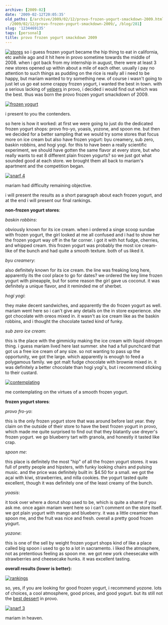 ```yaml
---
archive: [2009-02]
date: '2009-02-12T20:05:35'
old_paths: [/archive/2009/02/12/provo-frozen-yogurt-smackdown-2009.html, /wp/2009/02/12/provo-frozen-yogurt-smackdown-2009/,
  /2009/02/12/provo-frozen-yogurt-smackdown-2009/, /blog/281]
slug: '1234469135'
tags: [personal]
title: provo frozen yogurt smackdown 2009
---
```


[![stores][1]][2] so i guess frozen yogurt became the hip thing to eat in
california, etc awhile ago and it hit here in provo sometime towards the
middle of 2008. when i got back from my internship in august, there were
at least 3 new stores opened up within about a mile of each other. usually
i pay no attention to such things as pudding on the rice is really all
i need to be happy, but mariam wanted to try something new. of course
i wasn't going to just let us go eat some crappy frozen yogurt, i wanted
the best in town. with a serious lacking of [yelpers][3] in provo,
i decided i would find out which was the best. thus was born the provo
frozen yogurt smackdown of 2009.

[![frozen yogurt][4]][5]

i present to you the contenders.

so here is how it worked: at first we were going to just do the dedicated
frozen yogurt shops: provo fro-yo, yoasis, yozone, and spoon me. but then
we decided for a better sampling that we would try some stores that focus
more on ice cream but also have frozen yogurt: byu creamery, sub zero,
baskin robbins, and hogi yogi. for this to have been a really scientific
experiment, we should have gotten the same flavor at every store, but who
really wants to eat 8 different plain frozen yogurts? so we just got what
sounded good at each store. we brought them all back to mariam's apartment
and the competition began.

[![snarf 4][6]][7]

mariam had difficulty remaining objective.

i will present the results as a short paragraph about each frozen yogurt,
and at the end i will present our final rankings.

**non-frozen yogurt stores**:

_baskin robbins_:

obviously known for its ice cream. when i ordered a singe scoop sundae
with frozen yogurt, the girl looked at me all confused and i had to show
her the frozen yogurt way off in the far corner. i got it with hot fudge,
cherries, and whipped cream. this frozen yogurt was probably the most ice
cream-like of the bunch and had quite a smooth texture. both of us liked
it.

_byu creamery_:

also definitely known for its ice cream. the line was freaking long here,
apparently its the cool place to go for dates? we ordered the key lime
frozen yogurt with pineapple, but for some reason the girl gave us
coconut. it was definitely a unique flavor, and it reminded me of sherbet.

_hogi yogi_:

they make decent sandwiches, and apparently the do frozen yogurt as well.
mariam went here so i can't give any details on the in store experience.
she got chocolate with oreos mixed in. it wasn't as ice cream like as the
baskin robbins, and i thought the chocolate tasted kind of funky.

_sub zero ice cream_:

this is the place with the gimmicky making the ice cream with liquid
nitrogen thing. i guess mariam lived here last summer. she had a full
punchcard that got us a free ice cream of any size. so not wanting to pass
up the opportunity, we got the large. which apparently is enough to feed
a polygamous family. we got malt fudge chocolate with brownie mixed in. it
was definitely a better chocolate than hogi yogi's, but i recommend
sticking to their custard.

[![contemplating][8]][9]

me contemplating on the virtues of a smooth frozen yogurt.

**frozen yogurt stores**:

_provo fro-yo_:

this is the only frozen yogurt store that was around before last year.
they claim on the outside of their store to have the best frozen yogurt in
provo, which made me quite surprised to find out that they blatantly use
dreyer's frozen yogurt. we go blueberry tart with granola, and honestly it
tasted like crap.

_spoon me_:

this place is definitely the most "hip" of all the frozen yogurt stores.
it was full of pretty people and hipsters, with funky looking chairs and
pulsing music. and the price was definitely built in: $4.50 for a small.
we got the açaí with kiwi, strawberries, and nilla cookies. the yogurt
tasted quite excellent, though it was definitely one of the least creamy
of the bunch.

_yoasis_:

it took over where a donut shop used to be, which is quite a shame if you
ask me. once again mariam went here so i can't comment on the store
itself. we got plain yogurt with mango and blueberry. it was a little
creamier than spoon me, and the fruit was nice and fresh. overall a pretty
good frozen yogurt.

_yozone_:

this is one of the sell by weight frozen yogurt shops kind of like a place
called big spoon i used to go to a lot in sacramento. i liked the
atmosphere, not as pretentious feeling as spoon me. we got new york
cheesecake with strawberries and cheesecake hunks. it was excellent
tasting.

**overall results (lower is better):**

[![rankings][10]][11]

so, yes, if you are looking for good frozen yogurt, i recommend yozone.
lots of choices, a cool atmosphere, good prices, and good yogurt. but its
still not the [best dessert][12] in provo.

[![snarf 3][13]][14]

mariam in heaven.

[1]: http://farm3.static.flickr.com/2582/4082387232_3da66e5ed9_o.jpg
[2]: http://www.flickr.com/photos/rjbismark90/4082387232/ (stores by ryanallanjohnson, on Flickr)
[3]: http://www.yelp.com/provo-ut
[4]: http://farm4.static.flickr.com/3314/3262766062_d65ba03ffa.jpg
[5]: http://www.flickr.com/photos/28471535@N02/3262766062 (View 'frozen yogurt' on Flickr.com)
[6]: http://farm4.static.flickr.com/3507/3261939869_5578bcd69c.jpg
[7]: http://www.flickr.com/photos/28471535@N02/3261939869 (View 'snarf 4' on Flickr.com)
[8]: http://farm4.static.flickr.com/3521/3262766468_68c6856c65.jpg
[9]: http://www.flickr.com/photos/28471535@N02/3262766468 (View 'contemplating' on Flickr.com)
[10]: http://farm4.static.flickr.com/3497/4081626893_48eb32932a_o.jpg
[11]: http://www.flickr.com/photos/rjbismark90/4081626893/ (rankings by ryanallanjohnson, on Flickr)
[12]: http://puddingontherice.com/
[13]: http://farm4.static.flickr.com/3500/3262766708_0c73889344.jpg
[14]: http://www.flickr.com/photos/28471535@N02/3262766708 (View 'snarf 3' on Flickr.com)

